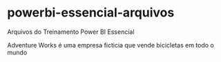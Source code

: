 # powerbi-essencial-arquivos
Arquivos do Treinamento Power BI Essencial

Adventure Works é uma empresa ficticia que vende bicicletas em todo o mundo
